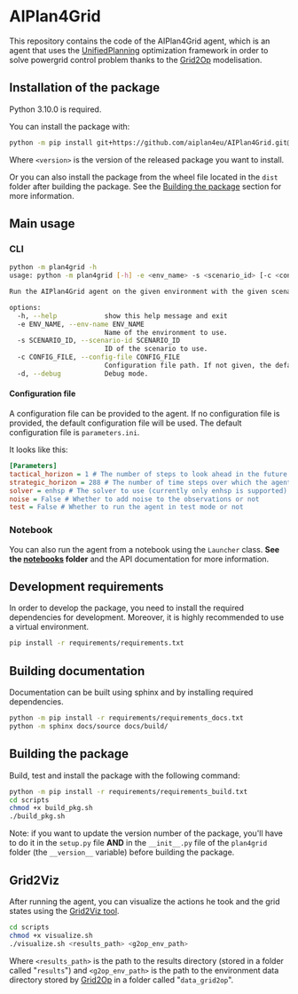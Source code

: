 # AIPlan4Grid

This repository contains the code of the AIPlan4Grid agent, which is an agent that uses the [UnifiedPlanning](https://github.com/aiplan4eu/unified-planning) optimization framework in order to solve powergrid control problem thanks to the [Grid2Op](https://github.com/rte-france/Grid2Op) modelisation.

## Installation of the package

Python 3.10.0 is required.

You can install the package with:

```bash
python -m pip install git+https://github.com/aiplan4eu/AIPlan4Grid.git@<version>
```

Where `<version>` is the version of the released package you want to install.

Or you can also install the package from the wheel file located in the `dist` folder after building the package. See the [Building the package](#building-the-package) section for more information.

## Main usage

### CLI

```bash
python -m plan4grid -h
usage: python -m plan4grid [-h] -e <env_name> -s <scenario_id> [-c <config_file>] [-d]

Run the AIPlan4Grid agent on the given environment with the given scenario. If no configuration file is given, the default configuration file will be used.

options:
  -h, --help            show this help message and exit
  -e ENV_NAME, --env-name ENV_NAME
                        Name of the environment to use.
  -s SCENARIO_ID, --scenario-id SCENARIO_ID
                        ID of the scenario to use.
  -c CONFIG_FILE, --config-file CONFIG_FILE
                        Configuration file path. If not given, the default configuration file will be used.
  -d, --debug           Debug mode.
```

#### Configuration file

A configuration file can be provided to the agent. If no configuration file is provided, the default configuration file will be used. The default configuration file is `parameters.ini`.

It looks like this:

```ini
[Parameters]
tactical_horizon = 1 # The number of steps to look ahead in the future
strategic_horizon = 288 # The number of time steps over which the agent is operated
solver = enhsp # The solver to use (currently only enhsp is supported)
noise = False # Whether to add noise to the observations or not
test = False # Whether to run the agent in test mode or not
```

### Notebook

You can also run the agent from a notebook using the `Launcher` class. **See the [notebooks](notebooks) folder** and the API documentation for more information.

## Development requirements

In order to develop the package, you need to install the required dependencies for development. Moreover, it is highly recommended to use a virtual environment.

```bash
pip install -r requirements/requirements.txt
```

## Building documentation

Documentation can be built using sphinx and by installing required dependencies.

```bash
python -m pip install -r requirements/requirements_docs.txt
python -m sphinx docs/source docs/build/
```

## Building the package

Build, test and install the package with the following command:

```bash
python -m pip install -r requirements/requirements_build.txt
cd scripts
chmod +x build_pkg.sh
./build_pkg.sh
```

Note: if you want to update the version number of the package, you'll have to do it in the `setup.py` file **AND** in the `__init__.py` file of the `plan4grid` folder (the `__version__` variable) before building the package.

## Grid2Viz

After running the agent, you can visualize the actions he took and the grid states using the [Grid2Viz tool](https://github.com/rte-france/grid2viz).

```bash
cd scripts
chmod +x visualize.sh
./visualize.sh <results_path> <g2op_env_path>
```

Where `<results_path>` is the path to the results directory (stored in a folder called "`results`") and `<g2op_env_path>` is the path to the environment data directory stored by [Grid2Op](https://github.com/rte-france/Grid2Op) in a folder called "`data_grid2op`".
